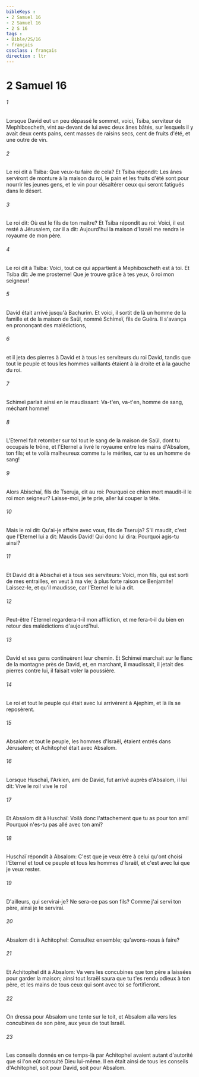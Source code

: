 ```yaml
---
bibleKeys : 
- 2 Samuel 16
- 2 Samuel 16
- 2 S 16
tags : 
- Bible/2S/16
- français
cssclass : français
direction : ltr
---
```


# 2 Samuel 16

###### 1
Lorsque David eut un peu dépassé le sommet, voici, Tsiba, serviteur de Mephiboscheth, vint au-devant de lui avec deux ânes bâtés, sur lesquels il y avait deux cents pains, cent masses de raisins secs, cent de fruits d'été, et une outre de vin.
###### 2
Le roi dit à Tsiba: Que veux-tu faire de cela? Et Tsiba répondit: Les ânes serviront de monture à la maison du roi, le pain et les fruits d'été sont pour nourrir les jeunes gens, et le vin pour désaltérer ceux qui seront fatigués dans le désert.
###### 3
Le roi dit: Où est le fils de ton maître? Et Tsiba répondit au roi: Voici, il est resté à Jérusalem, car il a dit: Aujourd'hui la maison d'Israël me rendra le royaume de mon père.
###### 4
Le roi dit à Tsiba: Voici, tout ce qui appartient à Mephiboscheth est à toi. Et Tsiba dit: Je me prosterne! Que je trouve grâce à tes yeux, ô roi mon seigneur!
###### 5
David était arrivé jusqu'à Bachurim. Et voici, il sortit de là un homme de la famille et de la maison de Saül, nommé Schimeï, fils de Guéra. Il s'avança en prononçant des malédictions,
###### 6
et il jeta des pierres à David et à tous les serviteurs du roi David, tandis que tout le peuple et tous les hommes vaillants étaient à la droite et à la gauche du roi.
###### 7
Schimeï parlait ainsi en le maudissant: Va-t'en, va-t'en, homme de sang, méchant homme!
###### 8
L'Eternel fait retomber sur toi tout le sang de la maison de Saül, dont tu occupais le trône, et l'Eternel a livré le royaume entre les mains d'Absalom, ton fils; et te voilà malheureux comme tu le mérites, car tu es un homme de sang!
###### 9
Alors Abischaï, fils de Tseruja, dit au roi: Pourquoi ce chien mort maudit-il le roi mon seigneur? Laisse-moi, je te prie, aller lui couper la tête.
###### 10
Mais le roi dit: Qu'ai-je affaire avec vous, fils de Tseruja? S'il maudit, c'est que l'Eternel lui a dit: Maudis David! Qui donc lui dira: Pourquoi agis-tu ainsi?
###### 11
Et David dit à Abischaï et à tous ses serviteurs: Voici, mon fils, qui est sorti de mes entrailles, en veut à ma vie; à plus forte raison ce Benjamite! Laissez-le, et qu'il maudisse, car l'Eternel le lui a dit.
###### 12
Peut-être l'Eternel regardera-t-il mon affliction, et me fera-t-il du bien en retour des malédictions d'aujourd'hui.
###### 13
David et ses gens continuèrent leur chemin. Et Schimeï marchait sur le flanc de la montagne près de David, et, en marchant, il maudissait, il jetait des pierres contre lui, il faisait voler la poussière.
###### 14
Le roi et tout le peuple qui était avec lui arrivèrent à Ajephim, et là ils se reposèrent.
###### 15
Absalom et tout le peuple, les hommes d'Israël, étaient entrés dans Jérusalem; et Achitophel était avec Absalom.
###### 16
Lorsque Huschaï, l'Arkien, ami de David, fut arrivé auprès d'Absalom, il lui dit: Vive le roi! vive le roi!
###### 17
Et Absalom dit à Huschaï: Voilà donc l'attachement que tu as pour ton ami! Pourquoi n'es-tu pas allé avec ton ami?
###### 18
Huschaï répondit à Absalom: C'est que je veux être à celui qu'ont choisi l'Eternel et tout ce peuple et tous les hommes d'Israël, et c'est avec lui que je veux rester.
###### 19
D'ailleurs, qui servirai-je? Ne sera-ce pas son fils? Comme j'ai servi ton père, ainsi je te servirai.
###### 20
Absalom dit à Achitophel: Consultez ensemble; qu'avons-nous à faire?
###### 21
Et Achitophel dit à Absalom: Va vers les concubines que ton père a laissées pour garder la maison; ainsi tout Israël saura que tu t'es rendu odieux à ton père, et les mains de tous ceux qui sont avec toi se fortifieront.
###### 22
On dressa pour Absalom une tente sur le toit, et Absalom alla vers les concubines de son père, aux yeux de tout Israël.
###### 23
Les conseils donnés en ce temps-là par Achitophel avaient autant d'autorité que si l'on eût consulté Dieu lui-même. Il en était ainsi de tous les conseils d'Achitophel, soit pour David, soit pour Absalom.
